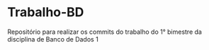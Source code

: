 # Trabalho-BD
Repositório para realizar os commits do trabalho do 1° bimestre da disciplina de Banco de Dados 1
